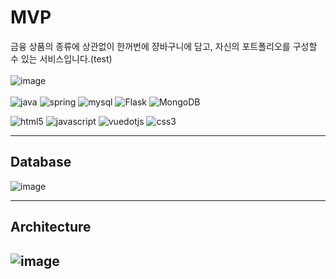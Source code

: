 # MVP
금융 상품의 종류에 상관없이 한꺼번에 쟝바구니에 담고, 자신의 포트폴리오를 구성할 수 있는 서비스입니다.(test)
<br><br>
![image](https://github.com/user-attachments/assets/ad7457d9-459b-4455-aacd-a3ad756f52e3)
<br><br>
![java](https://img.shields.io/badge/java-ffffff.svg?&style=for-the-badge&logo=openjdk&logoColor=black)
![spring](https://img.shields.io/badge/spring-6DB33F.svg?&style=for-the-badge&logo=spring&logoColor=white)
![mysql](https://img.shields.io/badge/mysql-4479A1.svg?&style=for-the-badge&logo=mysql&logoColor=white)
![Flask](https://img.shields.io/badge/flask-000000.svg?&style=for-the-badge&logo=flask&logoColor=while)
![MongoDB](https://img.shields.io/badge/mongoDB-47A248.svg?&style=for-the-badge&logo=MongoDB&logoColor=while)
<br>

![html5](https://img.shields.io/badge/html5-E34F26.svg?&style=for-the-badge&logo=html5&logoColor=white)
![javascript](https://img.shields.io/badge/javascript-F7DF1E.svg?&style=for-the-badge&logo=javascript&logoColor=white)
![vuedotjs](https://img.shields.io/badge/vue.js-4FC08D.svg?&style=for-the-badge&logo=vuedotjs&logoColor=white)
![css3](https://img.shields.io/badge/css3-1572B6.svg?&style=for-the-badge&logo=css3&logoColor=white)

---
## Database
![image](https://github.com/user-attachments/assets/3108e92f-0e6e-4dc9-a90e-8f97b3626644)

---
## Architecture
![image](https://github.com/user-attachments/assets/456eba30-90e3-44d2-8a06-ec0a6068e8f9)
---
